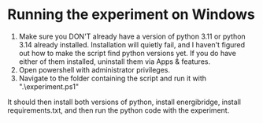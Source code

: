 # Running the experiment on Windows

1. Make sure you DON'T already have a version of python 3.11 or python 3.14 already installed. Installation will quietly fail, and I haven't figured out how to make the script find python versions yet. If you do have either of them installed, uninstall them via Apps & features.
2. Open powershell with administrator privileges.
3. Navigate to the folder containing the script and run it with ".\experiment.ps1"

It should then install both versions of python, install energibridge, install requirements.txt, and then run the python code with the experiment.